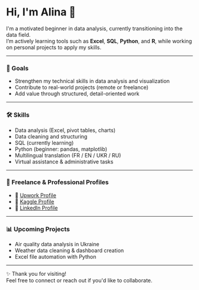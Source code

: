 # Hi, I'm Alina 👋

I'm a motivated beginner in data analysis, currently transitioning into the data field.  
I’m actively learning tools such as **Excel**, **SQL**, **Python**, and **R**, while working on personal projects to apply my skills.

---

### 🎯 Goals
- Strengthen my technical skills in data analysis and visualization  
- Contribute to real-world projects (remote or freelance)  
- Add value through structured, detail-oriented work

---

### 🛠 Skills
- Data analysis (Excel, pivot tables, charts)  
- Data cleaning and structuring  
- SQL (currently learning)  
- Python (beginner: pandas, matplotlib)  
- Multilingual translation (FR / EN / UKR / RU)  
- Virtual assistance & administrative tasks

---

### 💼 Freelance & Professional Profiles
- 🔹 [Upwork Profile](https://www.upwork.com/freelancers/~0165ea8e786753cd0d)  
- 🔹 [Kaggle Profile](https://www.kaggle.com/alinesska05)  
- 🔹 [LinkedIn Profile](https://www.linkedin.com/in/alina-vlodziievska-595320371/)

---

### 📊 Upcoming Projects
- Air quality data analysis in Ukraine  
- Weather data cleaning & dashboard creation  
- Excel file automation with Python

---

✨ Thank you for visiting!  
Feel free to connect or reach out if you'd like to collaborate.
